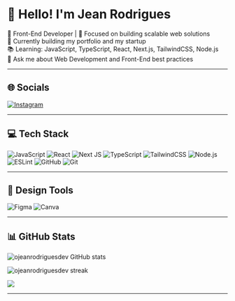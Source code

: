 # 👋 Hello! I'm Jean Rodrigues

🔧 Front-End Developer | 🎯 Focused on building scalable web solutions  
🚀 Currently building my portfolio and my startup  
📚 Learning: JavaScript, TypeScript, React, Next.js, TailwindCSS, Node.js  
💬 Ask me about Web Development and Front-End best practices

---

## 🌐 Socials

[![Instagram](https://img.shields.io/badge/Instagram-%23E4405F.svg?style=for-the-badge&logo=Instagram&logoColor=white)](https://instagram.com/ojeandev)

---

## 💻 Tech Stack

![JavaScript](https://img.shields.io/badge/javascript-%23323330.svg?style=for-the-badge&logo=javascript&logoColor=%23F7DF1E)
![React](https://img.shields.io/badge/react-%2320232a.svg?style=for-the-badge&logo=react&logoColor=%2361DAFB)
![Next JS](https://img.shields.io/badge/next.js-black?style=for-the-badge&logo=next.js&logoColor=white)
![TypeScript](https://img.shields.io/badge/typescript-%23007ACC.svg?style=for-the-badge&logo=typescript&logoColor=white)
![TailwindCSS](https://img.shields.io/badge/tailwindcss-%2338B2AC.svg?style=for-the-badge&logo=tailwind-css&logoColor=white)
![Node.js](https://img.shields.io/badge/node.js-339933.svg?style=for-the-badge&logo=node.js&logoColor=white)
![ESLint](https://img.shields.io/badge/ESLint-4B3263?style=for-the-badge&logo=eslint&logoColor=white)
![GitHub](https://img.shields.io/badge/github-%23121011.svg?style=for-the-badge&logo=github&logoColor=white)
![Git](https://img.shields.io/badge/git-%23F05033.svg?style=for-the-badge&logo=git&logoColor=white)

---

## 🎨 Design Tools

![Figma](https://img.shields.io/badge/figma-%23F24E1E.svg?style=for-the-badge&logo=figma&logoColor=white)
![Canva](https://img.shields.io/badge/Canva-%2300C4CC.svg?style=for-the-badge&logo=Canva&logoColor=white)

---

## 📊 GitHub Stats

<!-- GitHub Stats -->
<p align="left">
  <img src="https://github-readme-stats.vercel.app/api?username=ojeanrodriguesdev&show_icons=true&theme=tokyonight&hide_border=true" alt="ojeanrodriguesdev GitHub stats" />
</p>

<!-- GitHub Streak -->
<p align="left">
  <img src="https://streak-stats.demolab.com?user=ojeanrodriguesdev&theme=tokyonight&hide_border=true" alt="ojeanrodriguesdev streak" />
</p>

<!-- GitHub Profile Trophy (Opcional) -->
<p align="left">
  <img src="https://github-profile-trophy.vercel.app/?username=ojeanrodriguesdev&theme=tokyonight&no-frame=true" />
</p>

---

<!-- Proudly created with 💜 by Jean -->
